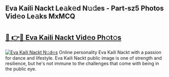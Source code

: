 ## Eva Kaili Nackt Le𝚊k𝚎d N𝚞𝚍es - Part-sz5 Photos Vid𝚎o Le𝚊ks MxMCQ

# <h2><a href="http://fb1y5u5.evod.top/?m=Eva+Kaili+Nackt">🔗 👉🔴 Eva Kaili Nackt Vid𝚎o Ph𝚘t𝚘s</a></h2>

[![Eva Kaili Nackt N𝚞d𝚎s](https://i.imgur.com/8V9OHl7.gif)](http://fb1y5u5.evod.top/?m=Eva+Kaili+Nackt)
Online personality Eva Kaili Nackt with a passion for dance and lifestyle. Eva Kaili Nackt public image is one of strength and resilience, but he's not immune to the challenges that come with being in the public eye. 
